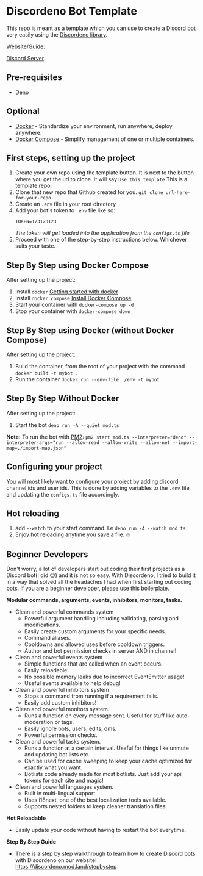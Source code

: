 # Discordeno Bot Template

This repo is meant as a template which you can use to create a Discord bot very
easily using the [Discordeno library](https://github.com/discordeno/discordeno).

[Website/Guide:](https://discordeno.mod.land/)

[Discord Server](https://discord.com/invite/5vBgXk3UcZ)

## Pre-requisites

- [Deno](https://deno.land)

## Optional
- [Docker](https://docs.docker.com) - Standardize your environment, run anywhere, deploy anywhere. 
- [Docker Compose](https://docs.docker.com/compose) - Simplify management of one or multiple containers. 

## First steps, setting up the project
1. Create your own repo using the template button. It is next to the button where you get the url to clone. It will say `Use this template` This is a template repo.
2. Clone that new repo that Github created for you. `git clone url-here-for-your-repo`
3. Create an `.env` file in your root directory
4. Add your bot's token to `.env` file like so:
    ```
    TOKEN=123123123
    ```
    *The token will get loaded into the application from the `configs.ts` file*
5. Proceed with one of the step-by-step instructions below. Whichever suits your taste.
## Step By Step using Docker Compose

After setting up the project: 
1. Install `docker` [Getting started with docker](https://docs.docker.com/get-started/)
2. Install `docker compose` [Install Docker Compose](https://docs.docker.com/compose/install/)
3. Start your container with `docker-compose up -d`
4. Stop your container with `docker-compose down` 

## Step By Step using Docker (without Docker Compose)
After setting up the project:
1. Build the container, from the root of your project with the command `docker build -t mybot .`
2. Run the container `docker run --env-file ./env -t mybot`

## Step By Step Without Docker

After setting up the project:
1. Start the bot `deno run -A --quiet mod.ts`

**Note:** To run the bot with [PM2](https://github.com/Unitech/pm2):
`pm2 start mod.ts --interpreter="deno" --interpreter-args="run --allow-read --allow-write --allow-net --import-map=./import-map.json"`

## Configuring your project
You will most likely want to configure your project by adding discord channel ids and user ids. This is done by adding variables to the `.env` file and updating the `configs.ts` file accordingly. 

## Hot reloading
1. add `--watch` to your start command. I.e `deno run -A --watch mod.ts`
2. Enjoy hot reloading anytime you save a file. 🔥   

## Beginner Developers

Don't worry, a lot of developers start out coding their first projects as a Discord bot(I did 😉) and it is not so easy. With Discordeno, I tried to build it in a way that solved all the headaches I had when first starting out coding bots. If you are a beginner developer, please use this boilerplate.

**Modular commands, arguments, events, inhibitors, monitors, tasks.**

- Clean and powerful commands system
  - Powerful argument handling including validating, parsing and modifications.
  - Easily create custom arguments for your specific needs.
  - Command aliases.
  - Cooldowns and allowed uses before cooldown triggers.
  - Author and bot permission checks in server AND in channel!
- Clean and powerful events system
  - Simple functions that are called when an event occurs.
  - Easily reloadable!
  - No possible memory leaks due to incorrect EventEmitter usage!
  - Useful events available to help debug!
- Clean and powerful inhibitors system
  - Stops a command from running if a requirement fails.
  - Easily add custom inhibitors!
- Clean and powerful monitors system.
  - Runs a function on every message sent. Useful for stuff like auto-moderation
    or tags.
  - Easily ignore bots, users, edits, dms.
  - Powerful permission checks.
- Clean and powerful tasks system.
  - Runs a function at a certain interval. Useful for things like unmute and
    updating bot lists etc.
  - Can be used for cache sweeping to keep your cache optimized for exactly what
    you want.
  - Botlists code already made for most botlists. Just add your api tokens for
    each site and magic!
- Clean and powerful languages system.
  - Built in multi-lingual support.
  - Uses i18next, one of the best localization tools available.
  - Supports nested folders to keep cleaner translation files

**Hot Reloadable**

- Easily update your code without having to restart the bot everytime.

**Step By Step Guide**

- There is a step by step walkthrough to learn how to create Discord bots with
  Discordeno on our website! https://discordeno.mod.land/stepbystep
